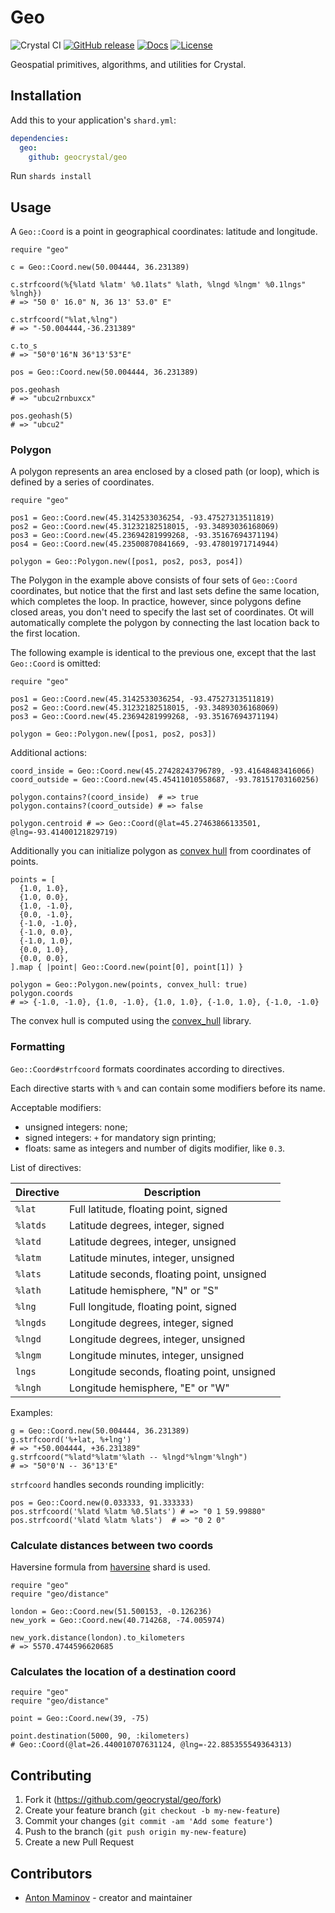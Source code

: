 # Geo

![Crystal CI](https://github.com/geocrystal/geo/workflows/Crystal%20CI/badge.svg)
[![GitHub release](https://img.shields.io/github/release/geocrystal/geo.svg)](https://github.com/geocrystal/geo/releases)
[![Docs](https://img.shields.io/badge/docs-available-brightgreen.svg)](https://geocrystal.github.io/geo/)
[![License](https://img.shields.io/github/license/geocrystal/geo.svg)](https://github.com/geocrystal/geo/blob/master/LICENSE)

Geospatial primitives, algorithms, and utilities for Crystal.

## Installation

Add this to your application's `shard.yml`:

```yaml
dependencies:
  geo:
    github: geocrystal/geo
```

Run `shards install`

## Usage

A `Geo::Coord` is a point in geographical coordinates: latitude and longitude.

```crystal
require "geo"

c = Geo::Coord.new(50.004444, 36.231389)

c.strfcoord(%{%latd %latm' %0.1lats" %lath, %lngd %lngm' %0.1lngs" %lngh})
# => "50 0' 16.0" N, 36 13' 53.0" E"

c.strfcoord("%lat,%lng")
# => "-50.004444,-36.231389"

c.to_s
# => "50°0'16"N 36°13'53"E"

pos = Geo::Coord.new(50.004444, 36.231389)

pos.geohash
# => "ubcu2rnbuxcx"

pos.geohash(5)
# => "ubcu2"
```

### Polygon

A polygon represents an area enclosed by a closed path (or loop), which is defined by a series of coordinates.

```crystal
require "geo"

pos1 = Geo::Coord.new(45.3142533036254, -93.47527313511819)
pos2 = Geo::Coord.new(45.31232182518015, -93.34893036168069)
pos3 = Geo::Coord.new(45.23694281999268, -93.35167694371194)
pos4 = Geo::Coord.new(45.23500870841669, -93.47801971714944)

polygon = Geo::Polygon.new([pos1, pos2, pos3, pos4])
```

The Polygon in the example above consists of four sets of `Geo::Coord` coordinates, but notice that the first and last sets define the same location, which completes the loop. In practice, however, since polygons define closed areas, you don't need to specify the last set of coordinates. Ot will automatically complete the polygon by connecting the last location back to the first location.

The following example is identical to the previous one, except that the last `Geo::Coord` is omitted:

```crystal
require "geo"

pos1 = Geo::Coord.new(45.3142533036254, -93.47527313511819)
pos2 = Geo::Coord.new(45.31232182518015, -93.34893036168069)
pos3 = Geo::Coord.new(45.23694281999268, -93.35167694371194)

polygon = Geo::Polygon.new([pos1, pos2, pos3])
```

Additional actions:

```crystal
coord_inside = Geo::Coord.new(45.27428243796789, -93.41648483416066)
coord_outside = Geo::Coord.new(45.45411010558687, -93.78151703160256)

polygon.contains?(coord_inside)  # => true
polygon.contains?(coord_outside) # => false

polygon.centroid # => Geo::Coord(@lat=45.27463866133501, @lng=-93.41400121829719)
```

Additionally you can initialize polygon as [convex hull](https://en.wikipedia.org/wiki/Convex_hull) from coordinates of points.

```crystal
points = [
  {1.0, 1.0},
  {1.0, 0.0},
  {1.0, -1.0},
  {0.0, -1.0},
  {-1.0, -1.0},
  {-1.0, 0.0},
  {-1.0, 1.0},
  {0.0, 1.0},
  {0.0, 0.0},
].map { |point| Geo::Coord.new(point[0], point[1]) }

polygon = Geo::Polygon.new(points, convex_hull: true)
polygon.coords
# => {-1.0, -1.0}, {1.0, -1.0}, {1.0, 1.0}, {-1.0, 1.0}, {-1.0, -1.0}
```

The convex hull is computed using the [convex_hull](https://github.com/geocrystal/convex_hull) library.

### Formatting

`Geo::Coord#strfcoord` formats coordinates according to directives.

Each directive starts with `%` and can contain some modifiers before its name.

Acceptable modifiers:

- unsigned integers: none;
- signed integers: `+` for mandatory sign printing;
- floats: same as integers and number of digits modifier, like `0.3`.

List of directives:

| Directive | Description                                 |
| --------- | ------------------------------------------- |
| `%lat`    | Full latitude, floating point, signed       |
| `%latds`  | Latitude degrees, integer, signed           |
| `%latd`   | Latitude degrees, integer, unsigned         |
| `%latm`   | Latitude minutes, integer, unsigned         |
| `%lats`   | Latitude seconds, floating point, unsigned  |
| `%lath`   | Latitude hemisphere, "N" or "S"             |
| `%lng`    | Full longitude, floating point, signed      |
| `%lngds`  | Longitude degrees, integer, signed          |
| `%lngd`   | Longitude degrees, integer, unsigned        |
| `%lngm`   | Longitude minutes, integer, unsigned        |
| `lngs`    | Longitude seconds, floating point, unsigned |
| `%lngh`   | Longitude hemisphere, "E" or "W"            |

Examples:

```crystal
g = Geo::Coord.new(50.004444, 36.231389)
g.strfcoord('%+lat, %+lng')
# => "+50.004444, +36.231389"
g.strfcoord("%latd°%latm'%lath -- %lngd°%lngm'%lngh")
# => "50°0'N -- 36°13'E"
```

`strfcoord` handles seconds rounding implicitly:

```crystal
pos = Geo::Coord.new(0.033333, 91.333333)
pos.strfcoord('%latd %latm %0.5lats') # => "0 1 59.99880"
pos.strfcoord('%latd %latm %lats')  # => "0 2 0"
```

### Calculate distances between two coords

Haversine formula from [haversine](https://github.com/geocrystal/haversine) shard is used.

```crystal
require "geo"
require "geo/distance"

london = Geo::Coord.new(51.500153, -0.126236)
new_york = Geo::Coord.new(40.714268, -74.005974)

new_york.distance(london).to_kilometers
# => 5570.4744596620685
```

### Calculates the location of a destination coord

```crystal
require "geo"
require "geo/distance"

point = Geo::Coord.new(39, -75)

point.destination(5000, 90, :kilometers)
# Geo::Coord(@lat=26.440010707631124, @lng=-22.885355549364313)
```


## Contributing

1. Fork it (<https://github.com/geocrystal/geo/fork>)
2. Create your feature branch (`git checkout -b my-new-feature`)
3. Commit your changes (`git commit -am 'Add some feature'`)
4. Push to the branch (`git push origin my-new-feature`)
5. Create a new Pull Request

## Contributors

- [Anton Maminov](https://github.com/mamantoha) - creator and maintainer
